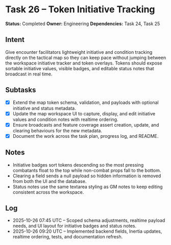 # Task 26 – Token Initiative Tracking

**Status:** Completed
**Owner:** Engineering
**Dependencies:** Task 24, Task 25

## Intent
Give encounter facilitators lightweight initiative and condition tracking directly on the tactical map so they can keep pace without jumping between the workspace initiative tracker and token overlays. Tokens should expose sortable initiative values, visible badges, and editable status notes that broadcast in real time.

## Subtasks
- [x] Extend the map token schema, validation, and payloads with optional initiative and status metadata.
- [x] Update the map workspace UI to capture, display, and edit initiative values and condition notes with realtime ordering.
- [x] Ensure broadcasts and feature coverage assert creation, update, and clearing behaviours for the new metadata.
- [x] Document the work across the task plan, progress log, and README.

## Notes
- Initiative badges sort tokens descending so the most pressing combatants float to the top while non-combat props fall to the bottom.
- Clearing a field sends a null payload so hidden information is removed from both the UI and the database.
- Status notes use the same textarea styling as GM notes to keep editing consistent across the workspace.

## Log
- 2025-10-26 07:45 UTC – Scoped schema adjustments, realtime payload needs, and UI layout for initiative badges and status notes.
- 2025-10-26 09:20 UTC – Implemented backend fields, Inertia updates, realtime ordering, tests, and documentation refresh.
